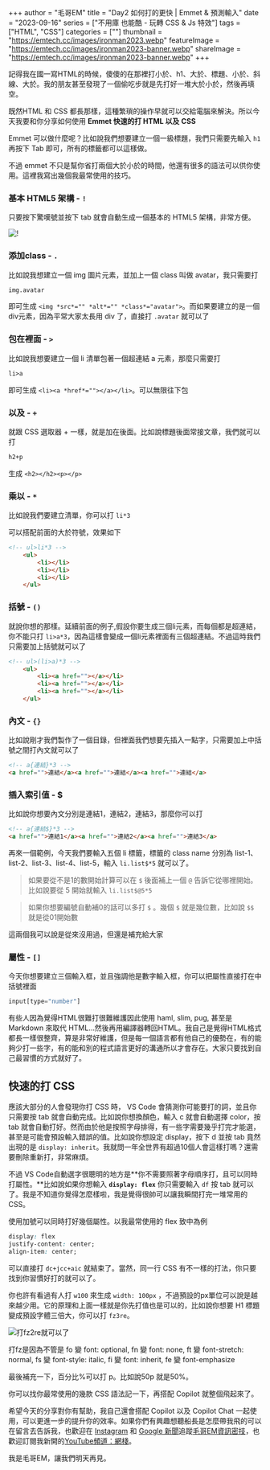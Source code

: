 +++
author = "毛哥EM"
title = "Day2 如何打的更快 | Emmet & 預測輸入"
date = "2023-09-16"
series = ["不用庫 也能酷 - 玩轉 CSS & Js 特效"]
tags = ["HTML", "CSS"]
categories = [""]
thumbnail = "https://emtech.cc/images/ironman2023.webp"
featureImage = "https://emtech.cc/images/ironman2023-banner.webp"
shareImage = "https://emtech.cc/images/ironman2023-banner.webp"
+++

記得我在國一寫HTML的時候，傻傻的在那裡打小於、h1、大於、標題、小於、斜線、大於。我的朋友甚至發現了一個偷吃步就是先打好一堆大於小於，然後再填空。

既然HTML 和  CSS 都長那樣，這種繁瑣的操作早就可以交給電腦來解決。所以今天我要和你分享如何使用 **Emmet 快速的打 HTML 以及** **CSS**
<!--more-->
Emmet 可以做什麼呢？比如說我們想要建立一個一級標題，我們只需要先輸入 `h1` 再按下 Tab 即可，所有的標籤都可以這樣做。

不過 emmet 不只是幫你省打兩個大於小於的時間，他還有很多的語法可以供你使用。這裡我寫出幾個我最常使用的技巧。

### 基本 HTML5 架構 - `!`

只要按下驚嘆號並按下 tab 就會自動生成一個基本的 HTML5 架構，非常方便。

![!](https://emtech.cc/post/2023ironman-2/!.gif)

### 添加class - `.`

比如說我想建立一個 img 圖片元素，並加上一個 class 叫做 avatar，我只需要打

```html
img.avatar
```

即可生成 `<img *src*="" *alt*="" *class*="avatar">`。而如果要建立的是一個div元素，因為平常大家太長用 div 了，直接打 `.avatar` 就可以了

### 包在裡面 - `>`

比如說我想要建立一個 li 清單包著一個超連結 a 元素，那麼只需要打

```html
li>a
```

即可生成 `<li><a *href*=""></a></li>`。可以無限往下包

### 以及 - `+`

就跟 CSS 選取器 + 一樣，就是加在後面。比如說標題後面常接文章，我們就可以打

```html
h2+p
```

生成 `<h2></h2><p></p>`

### 乘以 - `*`

比如說我們要建立清單，你可以打 `li*3`

可以搭配前面的大於符號，效果如下

```html
<!-- ul>li*3 -->
    <ul>
        <li></li>
        <li></li>
        <li></li>
    </ul>
```

### 括號 - `()`

就說你想的那樣。延續前面的例子,假設你要生成三個li元素，而每個都是超連結，你不能只打 `li>a*3`，因為這樣會變成一個li元素裡面有三個超連結。不過這時我們只需要加上括號就可以了

```html
<!-- ul>(li>a)*3 -->
    <ul>
        <li><a href=""></a></li>
        <li><a href=""></a></li>
        <li><a href=""></a></li>
    </ul>

```

### 內文 - `{}`

比如說剛才我們製作了一個目錄，但裡面我們想要先插入一點字，只需要加上中括號之間打內文就可以了

```html
<!-- a{連結}*3 -->
<a href="">連結</a><a href="">連結</a><a href="">連結</a>
```

### 插入索引值 - $

比如說你想要內文分別是連結1，連結2，連結3，那麼你可以打

```html
<!-- a{連結$}*3 -->
<a href="">連結1</a><a href="">連結2</a><a href="">連結3</a>
```

再來一個範例，今天我們要輸入五個 li 標籤，標籤的 class name 分別為 list-1、list-2、list-3、list-4、list-5，輸入 `li.list$*5` 就可以了。

> 如果要從不是1的數開始計算可以在 `$` 後面補上一個 `@` 告訴它從哪裡開始。比如說要從 5 開始就輸入 `li.list$@5*5`
> 

> 如果你想要編號自動補0的話可以多打 `$` 。幾個 `$` 就是幾位數，比如說 `$$` 就是從01開始數
> 

這兩個我可以說是從來沒用過，但還是補充給大家

### 屬性 - `[]`

今天你想要建立三個輸入框，並且強調他是數字輸入框，你可以把屬性直接打在中括號裡面

```jsx
input[type="number"]
```

有些人因為覺得HTML很難打很難維護因此使用 haml, slim, pug, 甚至是 Markdown 來取代 HTML…然後再用編譯器轉回HTML。我自己是覺得HTML格式都長一樣很整齊，算是非常好維護，但是每一個語言都有他自己的優勢在，有的能夠少打一些字，有的能和別的程式語言更好的溝通所以才會存在。大家只要找到自己最習慣的方式就好了。

## 快速的打 CSS

應該大部分的人會發現你打 CSS 時， VS Code 會猜測你可能要打的詞，並且你只需要按 tab 就會自動完成。比如說你想換顏色，輸入 c 就會自動選擇 color，按 tab 就會自動打好。然而由於他是按照字母排得，有一些字需要幾乎打完才能選，甚至是可能會預設輸入錯誤的值。比如說你想設定 display，按下 d 並按 tab 竟然出現的是 `display: inherit`。我就問一年全世界有超過10個人會這樣打嗎？還需要刪除重新打，非常麻煩。

不過 VS Code自動選字很聰明的地方是**你不需要照著字母順序打，且可以同時打屬性。**比如說如果你想輸入 **`display: flex`** 你只需要輸入 `df` 按 tab 就可以了。我是不知道你覺得怎麼樣啦，我是覺得很帥可以讓我瞬間打完一堆常用的 CSS。

使用加號可以同時打好幾個屬性。以我最常使用的 flex 致中為例

```css
display: flex
justify-content: center;
align-item: center;
```

可以直接打 `dc+jcc+aic` 就結束了。當然，同一行 CSS 有不一樣的打法，你只要找到你習慣好打的就可以了。

你也許有看過有人打 `w100` 來生成 `width: 100px` ，不過預設的px單位可以說是越來越少用。它的原理和上面一樣就是你先打值也是可以的，比如說你想要 H1 標題變成預設字體三倍大，你可以打 `fz3re`。

![打fz2re就可以了](https://emtech.cc/post/2023ironman-2/fz.gif)

打fz是因為不管是 fo 變 font: optional, fn 變 font: none, ft 變 font-stretch: normal, fs 變 font-style: italic, fi 變 font: inherit, fe 變 font-emphasize

最後補充一下，百分比%可以打 p。比如說50p 就是50%。

你可以找你最常使用的幾款 CSS 語法記一下，再搭配 Copilot 就整個飛起來了。

希望今天的分享對你有幫助，我自己還會搭配 Copilot 以及 Copilot Chat 一起使用，可以更進一步的提升你的效率。如果你們有興趣想聽船長是怎麼帶我飛的可以在留言去告訴我，也歡迎在 [Instagram](https://www.instagram.com/em.tec.blog) 和 [Google 新聞](https://news.google.com/publications/CAAqBwgKMKXLvgswsubVAw?ceid=TW:zh-Hant&oc=3)追蹤[毛哥EM資訊密技](https://emtech.cc/)，也歡迎訂閱我新開的[YouTube頻道：網棧](https://www.youtube.com/@webpallet)。

我是毛哥EM，讓我們明天再見。
